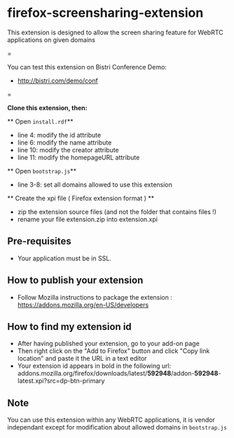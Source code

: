 firefox-screensharing-extension
==============================

This extension is designed to allow the screen sharing feature for WebRTC applications on given domains

=

You can test this extension on Bistri Conference Demo:

* http://bistri.com/demo/conf

=

**Clone this extension, then:**

** Open `install.rdf`**

* line 4: modify the id attribute
* line 6: modify the name attribute
* line 10: modify the creator attribute
* line 11: modify the homepageURL attribute

** Open `bootstrap.js`**

* line 3-8: set all domains allowed to use this extension

** Create the xpi file ( Firefox extension format ) **

* zip the extension source files (and not the folder that contains files !)
* rename your file extension.zip into extension.xpi

## Pre-requisites

* Your application must be in SSL.

## How to publish your extension

* Follow Mozilla instructions to package the extension : https://addons.mozilla.org/en-US/developers

## How to find my extension id

* After having published your extension, go to your add-on page
* Then right click on the "Add to Firefox" button and click "Copy link location" and paste it the URL in a text editor
* Your extension id appears in bold in the following url: addons.mozilla.org/firefox/downloads/latest/**592948**/addon-**592948**-latest.xpi?src=dp-btn-primary

## Note

You can use this extension within any WebRTC applications, it is vendor independant except for modification about allowed domains in `bootstrap.js`
